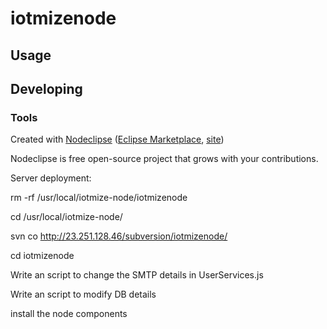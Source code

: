 # iotmizenode



## Usage



## Developing



### Tools

Created with [Nodeclipse](https://github.com/Nodeclipse/nodeclipse-1)
 ([Eclipse Marketplace](http://marketplace.eclipse.org/content/nodeclipse), [site](http://www.nodeclipse.org))   

Nodeclipse is free open-source project that grows with your contributions.

Server deployment:

rm -rf /usr/local/iotmize-node/iotmizenode

cd /usr/local/iotmize-node/

svn co http://23.251.128.46/subversion/iotmizenode/

cd iotmizenode

Write an script to change the SMTP details in UserServices.js

Write an script to modify DB details

install the node components